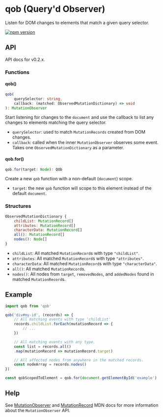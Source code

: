 # qob (Query'd Observer)
Listen for DOM changes to elements that match a given query selector.

[![npm version](https://img.shields.io/npm/v/qob.svg?style=flat)](https://npmjs.org/package/qob "View this project on npm")

## API
API docs for v0.2.x.

### Functions

#### qob()
```ts
qob(
    querySelector: string, 
    callback: (matched: ObservedMutationDictionary) => void
): MutationObserver
```
Start listening for changes to the `document` and use the callback to list any changes to elements matching the query selector.  
 - `querySelector`: used to match `MutationRecords` created from DOM changes.
 - `callback`: called when the inner `MutationObserver` observes some event. Takes one `ObservedMutationDictionary` as a parameter.  

#### qob.for()
```ts
qob.for(target: Node): QOb
```
Create a new `qob` function with a non-default (`document`) scope.  
 - `target`: the new `qob` function will scope to this element instead of the default `document`.


### Structures
```js
ObservedMutationDictionary {
    childList: MutationRecord[]
    attributes: MutationRecord[]
    characterData: MutationRecord[]
    all(): MutationRecord[]
    nodes(): Node[] 
}
```
 - `childList`: All matched `MutationRecord`s with type `"childList"`.
 - `attributes`: All matched `MutationRecord`s with type `"attributes"`.
 - `characterData`: All matched `MutationRecord`s with type `"characterData"`.
 - `all()`: All matched `MutationRecord`s.
 - `nodes()`: All nodes from `target`, `removedNodes`, and `addedNodes` found in matched `MutationRecord`s.

## Example
```js
import qob from 'qob'

qob('div#my-id', (records) => {
    // All matching events with type 'childList'
    records.childList.forEach(mutationRecord => {
        // ...
    })

    // All matching events with any type.
    const list = records.all()
    .map(mutationRecord => mutationRecord.target)

    // All affected nodes from anywhere in the matched records.
    const nodeArray = records.nodes()
})

const qobScopedToElement = qob.for(document.getElementById('example') || document)
```

## Help
See [MutationObserver](https://developer.mozilla.org/en-US/docs/Web/API/MutationObserver) and [MutationRecord](https://developer.mozilla.org/en-US/docs/Web/API/MutationRecord) MDN docs for more information about the `MutationObserver` API.